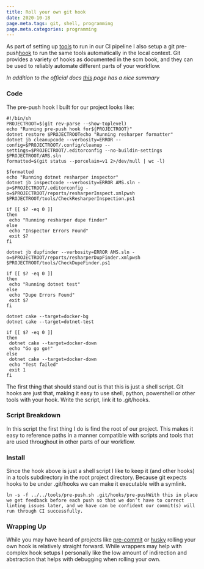 ```yaml
---
title: Roll your own git hook
date: 2020-10-18
page.meta.tags: git, shell, programming
page.meta.categories: programming
---
```


As part of setting up [tools](https://burningdaylight.io/posts/resharper-global-tools/) to run in our CI pipeline I also
setup a git pre-push[hook](https://git-scm.com/book/en/v2/Customizing-Git-Git-Hooks) to run the same tools automatically
in the local context. Git provides a variety of hooks as documented in the scm book, and they can be used to reliably
automate different parts of your workflow.

*In addition to the official docs *[*this*](https://githooks.com/)* page has a nice summary*

### Code

The pre-push hook I built for our project looks like:

```shell
#!/bin/sh
PROJECTROOT=$(git rev-parse --show-toplevel)
echo "Running pre-push hook for${PROJECTROOT}"
dotnet restore $PROJECTROOTecho "Running resharper formatter"
dotnet jb cleanupcode --verbosity=ERROR --config=$PROJECTROOT/.config/cleanup --settings=$PROJECTROOT/.editorconfig --no-buildin-settings $PROJECTROOT/AMS.sln
formatted=$(git status --porcelain=v1 2>/dev/null | wc -l)

$formatted
echo "Running dotnet resharper inspector"
dotnet jb inspectcode --verbosity=ERROR AMS.sln -p=$PROJECTROOT/.editorconfig -o=$PROJECTROOT/reports/resharperInspect.xmlpwsh $PROJECTROOT/tools/CheckResharperInspection.ps1

if [[ $? -eq 0 ]]
then
 echo "Running resharper dupe finder"
else
 echo "Inspector Errors Found"
 exit $?
fi

dotnet jb dupfinder --verbosity=ERROR AMS.sln -o=$PROJECTROOT/reports/resharperDupFinder.xmlpwsh $PROJECTROOT/tools/CheckDupeFinder.ps1

if [[ $? -eq 0 ]]
then
 echo "Running dotnet test"
else
 echo "Dupe Errors Found"
 exit $?
fi

dotnet cake --target=docker-bg
dotnet cake --target=dotnet-test

if [[ $? -eq 0 ]]
then
 dotnet cake --target=docker-down
 echo "Go go go!"
else
 dotnet cake --target=docker-down
 echo "Test failed"
 exit 1
fi
```

The first thing that should stand out is that this is just a shell script. Git hooks are just that, making it easy to
use shell, python, powershell or other tools with your hook. Write the script, link it to .git/hooks.

### Script Breakdown

In this script the first thing I do is find the root of our project. This makes it easy to reference paths in a manner
compatible with scripts and tools that are used throughout in other parts of our workflow.

### Install

Since the hook above is just a shell script I like to keep it (and other hooks) in a tools subdirectory in the root
project directory. Because git expects hooks to be under .git/hooks we can make it executable with a symlink.

```shell
ln -s -f ../../tools/pre-push.sh .git/hooks/pre-pushWith this in place we get feedback before each push so that we don’t have to correct linting issues later, and we have can be confident our commit(s) will run through CI successfully.
```

### Wrapping Up

While you may have heard of projects like [pre-commit](https://pre-commit.com/)
or [husky](https://typicode.github.io/husky/#/) rolling your own hook is relatively straight forward. While wrappers may
help with complex hook setups I personally like the low amount of indirection and abstraction that helps with debugging
when rolling your own.
